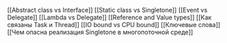 [[Abstract class vs Interface]]
[[Static class vs Singletone]]
[[Event vs Delegate]]
[[Lambda vs Delegate]]
[[Reference and Value types]]
[[Как связаны Task и Thread]]
[[IO bound vs CPU bound]]
[[Ключевые слова]]
[[Чем опасна реализация Singletone в многопоточной среде]]
